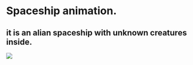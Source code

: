 # Spaceship animation.
## it is an alian spaceship with unknown creatures inside.
<img src = "https://github.com/Jael-Lois/Space_ship_animation/blob/main/space0221.png">
